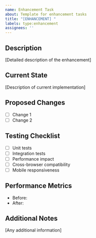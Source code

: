 ```yaml
---
name: Enhancement Task
about: Template for enhancement tasks
title: "[ENHANCEMENT] "
labels: type:enhancement
assignees: ''
---
```


## Description
[Detailed description of the enhancement]

## Current State
[Description of current implementation]

## Proposed Changes
- [ ] Change 1
- [ ] Change 2

## Testing Checklist
- [ ] Unit tests
- [ ] Integration tests
- [ ] Performance impact
- [ ] Cross-browser compatibility
- [ ] Mobile responsiveness

## Performance Metrics
- Before:
- After:

## Additional Notes
[Any additional information]
